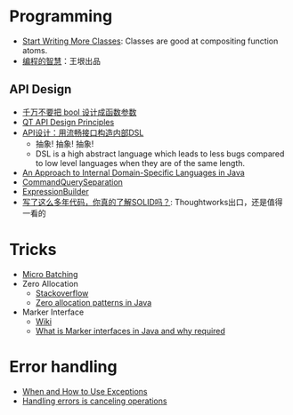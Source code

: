 # Programming
+ [Start Writing More Classes](http://lucumr.pocoo.org/2013/2/13/moar-classes/): Classes are good at compositing function atoms.
+ [编程的智慧](http://www.yinwang.org/blog-cn/2015/11/21/programming-philosophy)：王垠出品

## API Design
+ [千万不要把 bool 设计成函数参数](http://coolshell.cn/articles/5444.html)
+ [QT API Design Principles](http://wiki.qt.io/API-Design-Principles)
+ [API设计：用流畅接口构造内部DSL](http://coolshell.cn/articles/5709.html)
    + 抽象! 抽象! 抽象!
    + DSL is a high abstract language which leads to less bugs compared to low level languages when they are of the same length.
+ [An Approach to Internal Domain-Specific Languages in Java](http://www.infoq.com/articles/internal-dsls-java)
+ [CommandQuerySeparation](http://martinfowler.com/bliki/CommandQuerySeparation.html)
+ [ExpressionBuilder](http://martinfowler.com/bliki/ExpressionBuilder.html)
+ [写了这么多年代码，你真的了解SOLID吗？](https://insights.thoughtworks.cn/do-you-really-know-solid/): Thoughtworks出口，还是值得一看的

# Tricks
+ [Micro Batching](http://tutorials.jenkov.com/java-performance/micro-batching.html)
+ Zero Allocation
    + [Stackoverflow](http://stackoverflow.com/questions/33656936/java-zero-allocation)
    + [Zero allocation patterns in Java](https://elecodev.wordpress.com/2015/07/07/zero-allocation-patterns/)
+ Marker Interface
    + [Wiki](https://en.wikipedia.org/wiki/Marker_interface_pattern)
    + [What is Marker interfaces in Java and why required](https://javarevisited.blogspot.com/2012/01/what-is-marker-interfaces-in-java-and.html)
    
# Error handling
+ [When and How to Use Exceptions](http://www.drdobbs.com/when-and-how-to-use-exceptions/184401836)
+ [Handling errors is canceling operations](https://akrzemi1.wordpress.com/2019/04/25/handling-errors-is-canceling-operations/)
